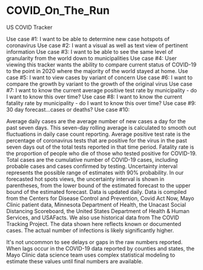# COVID_On_The_Run
US COVID Tracker



Use case #1: I want to be able to determine new case hotspots of coronavirus
Use case #2: I want a visual as well as text view of pertinent information
Use case #3: I want to be able to see the same level of granularity from the world down to municipalities
Use case #4: User viewing this tracker wants the ability to compare current status of COVID-19 to the point in 2020 where the majority of the world stayed at home. 
Use case #5: I want to view cases by variant of concern
Use case #6: I want to compare the growth by variant to the growth of the original virus
Use case #7: I want to know the current average positive test rate by municipality - do I want to know this over time?
Use case #8: I want to know the current fatality rate by municipality - do I want to know this over time?
Use case #9: 30 day forecast...cases or deaths?
Use case #10:


Average daily cases are the average number of new cases a day for the past seven days. This seven-day rolling average is calculated to smooth out fluctuations in daily case count reporting.
Average positive test rate is the percentage of coronavirus tests that are positive for the virus in the past seven days out of the total tests reported in that time period.
Fatality rate is the proportion of people who die of those who tested positive for COVID-19.
Total cases are the cumulative number of COVID-19 cases, including probable cases and cases confirmed by testing.
Uncertainty interval represents the possible range of estimates with 90% probability. In our forecasted hot spots views, the uncertainty interval is shown in parentheses, from the lower bound of the estimated forecast to the upper bound of the estimated forecast.
Data is updated daily. Data is compiled from the Centers for Disease Control and Prevention, Covid Act Now, Mayo Clinic patient data, Minnesota Department of Health, the Unacast Social Distancing Scoreboard, the United States Department of Health & Human Services, and USAFacts. We also use historical data from The COVID Tracking Project. The data shown here reflects known or documented cases. The actual number of infections is likely significantly higher.

It's not uncommon to see delays or gaps in the raw numbers reported. When lags occur in the COVID-19 data reported by counties and states, the Mayo Clinic data science team uses complex statistical modeling to estimate these values until final numbers are available.


